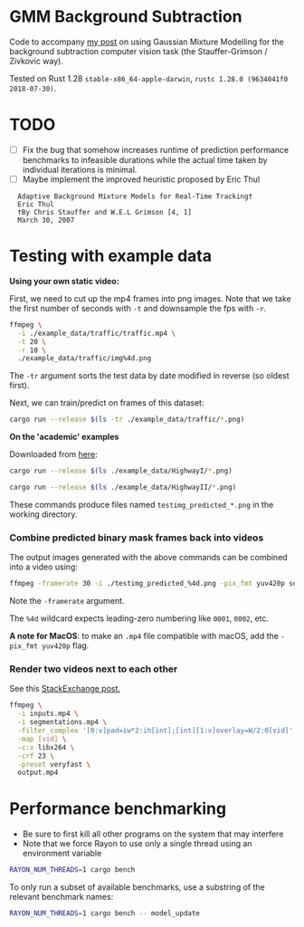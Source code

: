 # GMM Background Subtraction

Code to accompany [my post](https://barkeywolf.consulting/posts/background-subtraction/) on using Gaussian Mixture Modelling for the background subtraction computer vision task (the Stauffer-Grimson / Zivkovic way).

Tested on Rust 1.28 `stable-x86_64-apple-darwin`, `rustc 1.28.0 (9634041f0 2018-07-30)`.



# TODO

- [ ] Fix the bug that somehow increases runtime of prediction performance benchmarks to infeasible durations while the actual time taken by individual iterations is minimal.
- [ ] Maybe implement the improved heuristic proposed by Eric Thul

```
  Adaptive Background Mixture Models for Real-Time Tracking† 
  Eric Thul
  †By Chris Stauffer and W.E.L Grimson [4, 1] 
  March 30, 2007
```



# Testing with example data

**Using your own static video:**

First, we need to cut up the mp4 frames into png images. Note that we take the first number of seconds with `-t` and downsample the fps with `-r`.

```bash
ffmpeg \
  -i ./example_data/traffic/traffic.mp4 \
  -t 20 \
  -r 10 \
  ./example_data/traffic/img%4d.png
```

The `-tr` argument sorts the test data by date modified in reverse (so oldest first).

Next, we can train/predict on frames of this dataset:

```bash
cargo run --release $(ls -tr ./example_data/traffic/*.png)
```



**On the 'academic' examples**

Downloaded from [here](http://sbmi2015.na.icar.cnr.it/SBIdataset.html):

```bash
cargo run --release $(ls ./example_data/HighwayI/*.png)
```

```bash
cargo run --release $(ls ./example_data/HighwayII/*.png)
```

These commands produce files named `testimg_predicted_*.png` in the working directory.



### Combine predicted binary mask frames back into videos
The output images generated with the above commands can be combined into a video using:
```bash
ffmpeg -framerate 30 -i ./testimg_predicted_%4d.png -pix_fmt yuv420p segmentations.mp4
```

Note the `-framerate` argument. 

The `%4d` wildcard expects leading-zero numbering like `0001`, `0002`, etc.

**A note for MacOS**: to make an `.mp4` file compatible with macOS, add the `-pix_fmt yuv420p` flag.



### Render two videos next to each other

See this [StackExchange post.](https://unix.stackexchange.com/a/233833)

```bash
ffmpeg \
  -i inputs.mp4 \
  -i segmentations.mp4 \
  -filter_complex '[0:v]pad=iw*2:ih[int];[int][1:v]overlay=W/2:0[vid]' \
  -map [vid] \
  -c:v libx264 \
  -crf 23 \
  -preset veryfast \
  output.mp4
```



# Performance benchmarking

- Be sure to first kill all other programs on the system that may interfere
- Note that we force Rayon to use only a single thread using an environment variable

```bash
RAYON_NUM_THREADS=1 cargo bench
```

To only run a subset of available benchmarks, use a substring of the relevant benchmark names:

```bash
RAYON_NUM_THREADS=1 cargo bench -- model_update
```

